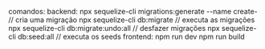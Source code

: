 comandos:
    backend:
        npx sequelize-cli migrations:generate --name create-<name> // cria uma migração
        npx sequelize-cli db:migrate // executa as migrações
        npx sequelize-cli db:migrate:undo:all // desfazer migrações
        npx sequelize-cli db:seed:all // executa os seeds
    frontend:
        npm run dev
        npm run build